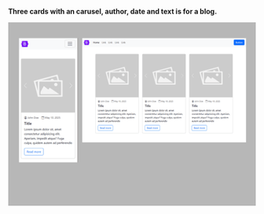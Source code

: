 **Three cards with an carusel, author, date and text is for a blog.**

<img src="screenshot.png" alt="webkit-pro" style="width: 800px;">
